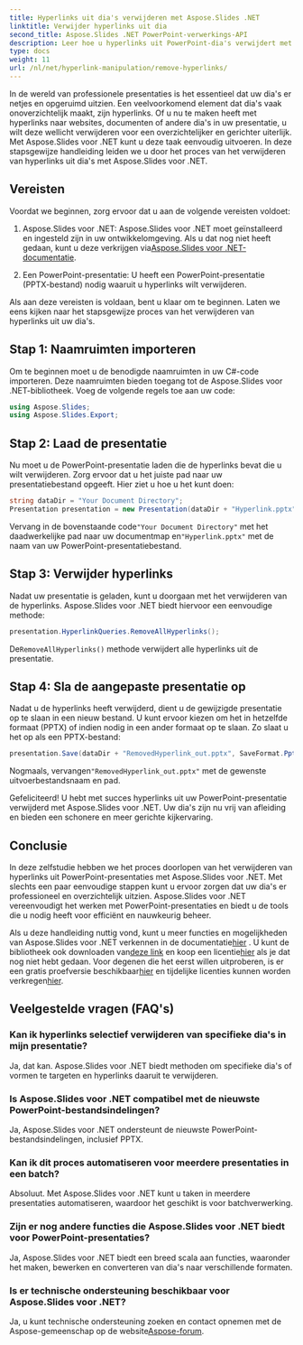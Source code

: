 ```yaml
---
title: Hyperlinks uit dia's verwijderen met Aspose.Slides .NET
linktitle: Verwijder hyperlinks uit dia
second_title: Aspose.Slides .NET PowerPoint-verwerkings-API
description: Leer hoe u hyperlinks uit PowerPoint-dia's verwijdert met Aspose.Slides voor .NET. Maak heldere en professionele presentaties.
type: docs
weight: 11
url: /nl/net/hyperlink-manipulation/remove-hyperlinks/
---
```


In de wereld van professionele presentaties is het essentieel dat uw dia's er netjes en opgeruimd uitzien. Een veelvoorkomend element dat dia's vaak onoverzichtelijk maakt, zijn hyperlinks. Of u nu te maken heeft met hyperlinks naar websites, documenten of andere dia's in uw presentatie, u wilt deze wellicht verwijderen voor een overzichtelijker en gerichter uiterlijk. Met Aspose.Slides voor .NET kunt u deze taak eenvoudig uitvoeren. In deze stapsgewijze handleiding leiden we u door het proces van het verwijderen van hyperlinks uit dia's met Aspose.Slides voor .NET.

## Vereisten

Voordat we beginnen, zorg ervoor dat u aan de volgende vereisten voldoet:

1.  Aspose.Slides voor .NET: Aspose.Slides voor .NET moet geïnstalleerd en ingesteld zijn in uw ontwikkelomgeving. Als u dat nog niet heeft gedaan, kunt u deze verkrijgen via[Aspose.Slides voor .NET-documentatie](https://reference.aspose.com/slides/net/).

2. Een PowerPoint-presentatie: U heeft een PowerPoint-presentatie (PPTX-bestand) nodig waaruit u hyperlinks wilt verwijderen.

Als aan deze vereisten is voldaan, bent u klaar om te beginnen. Laten we eens kijken naar het stapsgewijze proces van het verwijderen van hyperlinks uit uw dia's.

## Stap 1: Naamruimten importeren

Om te beginnen moet u de benodigde naamruimten in uw C#-code importeren. Deze naamruimten bieden toegang tot de Aspose.Slides voor .NET-bibliotheek. Voeg de volgende regels toe aan uw code:

```csharp
using Aspose.Slides;
using Aspose.Slides.Export;
```

## Stap 2: Laad de presentatie

Nu moet u de PowerPoint-presentatie laden die de hyperlinks bevat die u wilt verwijderen. Zorg ervoor dat u het juiste pad naar uw presentatiebestand opgeeft. Hier ziet u hoe u het kunt doen:

```csharp
string dataDir = "Your Document Directory";
Presentation presentation = new Presentation(dataDir + "Hyperlink.pptx");
```

 Vervang in de bovenstaande code`"Your Document Directory"` met het daadwerkelijke pad naar uw documentmap en`"Hyperlink.pptx"` met de naam van uw PowerPoint-presentatiebestand.

## Stap 3: Verwijder hyperlinks

Nadat uw presentatie is geladen, kunt u doorgaan met het verwijderen van de hyperlinks. Aspose.Slides voor .NET biedt hiervoor een eenvoudige methode:

```csharp
presentation.HyperlinkQueries.RemoveAllHyperlinks();
```

 De`RemoveAllHyperlinks()` methode verwijdert alle hyperlinks uit de presentatie.

## Stap 4: Sla de aangepaste presentatie op

Nadat u de hyperlinks heeft verwijderd, dient u de gewijzigde presentatie op te slaan in een nieuw bestand. U kunt ervoor kiezen om het in hetzelfde formaat (PPTX) of indien nodig in een ander formaat op te slaan. Zo slaat u het op als een PPTX-bestand:

```csharp
presentation.Save(dataDir + "RemovedHyperlink_out.pptx", SaveFormat.Pptx);
```

 Nogmaals, vervangen`"RemovedHyperlink_out.pptx"` met de gewenste uitvoerbestandsnaam en pad.

Gefeliciteerd! U hebt met succes hyperlinks uit uw PowerPoint-presentatie verwijderd met Aspose.Slides voor .NET. Uw dia's zijn nu vrij van afleiding en bieden een schonere en meer gerichte kijkervaring.

## Conclusie

In deze zelfstudie hebben we het proces doorlopen van het verwijderen van hyperlinks uit PowerPoint-presentaties met Aspose.Slides voor .NET. Met slechts een paar eenvoudige stappen kunt u ervoor zorgen dat uw dia's er professioneel en overzichtelijk uitzien. Aspose.Slides voor .NET vereenvoudigt het werken met PowerPoint-presentaties en biedt u de tools die u nodig heeft voor efficiënt en nauwkeurig beheer.

Als u deze handleiding nuttig vond, kunt u meer functies en mogelijkheden van Aspose.Slides voor .NET verkennen in de documentatie[hier](https://reference.aspose.com/slides/net/) . U kunt de bibliotheek ook downloaden van[deze link](https://releases.aspose.com/slides/net/) en koop een licentie[hier](https://purchase.aspose.com/buy) als je dat nog niet hebt gedaan. Voor degenen die het eerst willen uitproberen, is er een gratis proefversie beschikbaar[hier](https://releases.aspose.com/) en tijdelijke licenties kunnen worden verkregen[hier](https://purchase.aspose.com/temporary-license/).

## Veelgestelde vragen (FAQ's)

### Kan ik hyperlinks selectief verwijderen van specifieke dia's in mijn presentatie?
Ja, dat kan. Aspose.Slides voor .NET biedt methoden om specifieke dia's of vormen te targeten en hyperlinks daaruit te verwijderen.

### Is Aspose.Slides voor .NET compatibel met de nieuwste PowerPoint-bestandsindelingen?
Ja, Aspose.Slides voor .NET ondersteunt de nieuwste PowerPoint-bestandsindelingen, inclusief PPTX.

### Kan ik dit proces automatiseren voor meerdere presentaties in een batch?
Absoluut. Met Aspose.Slides voor .NET kunt u taken in meerdere presentaties automatiseren, waardoor het geschikt is voor batchverwerking.

### Zijn er nog andere functies die Aspose.Slides voor .NET biedt voor PowerPoint-presentaties?
Ja, Aspose.Slides voor .NET biedt een breed scala aan functies, waaronder het maken, bewerken en converteren van dia's naar verschillende formaten.

### Is er technische ondersteuning beschikbaar voor Aspose.Slides voor .NET?
 Ja, u kunt technische ondersteuning zoeken en contact opnemen met de Aspose-gemeenschap op de website[Aspose-forum](https://forum.aspose.com/).